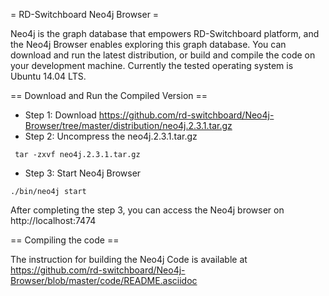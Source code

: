 = RD-Switchboard Neo4j Browser =

Neo4j is the graph database that empowers RD-Switchboard platform, and the Neo4j Browser enables exploring this graph database. You can download and run the latest distribution, or build and compile the code on your development machine. Currently the tested operating system is Ubuntu 14.04 LTS.

== Download and Run the Compiled Version ==

* Step 1: Download https://github.com/rd-switchboard/Neo4j-Browser/tree/master/distribution/neo4j.2.3.1.tar.gz
* Step 2: Uncompress the neo4j.2.3.1.tar.gz
```
 tar -zxvf neo4j.2.3.1.tar.gz
```
* Step 3: Start Neo4j Browser
```
./bin/neo4j start
```
After completing the step 3, you can access the Neo4j browser on http://localhost:7474


== Compiling the code ==

The instruction for building the Neo4j Code is available at
https://github.com/rd-switchboard/Neo4j-Browser/blob/master/code/README.asciidoc
